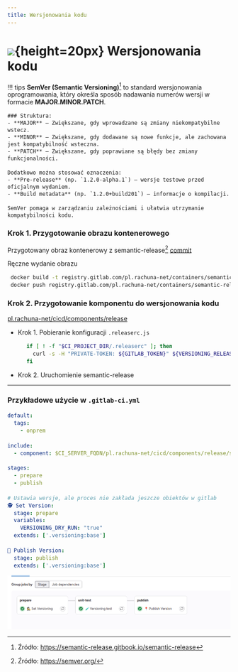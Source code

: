 ```yaml
---
title: Wersjonowania kodu
---
```


# ![](https://gitlab.com/pl.rachuna-net/infrastructure/terraform/modules/gitlab-project/-/raw/main/images/gitlab.png){height=20px} Wersjonowania kodu

!!! tips
    **SemVer (Semantic Versioning)**[^1] to standard wersjonowania oprogramowania, który określa sposób nadawania numerów wersji w formacie **MAJOR.MINOR.PATCH**.  

    ### Struktura:
    - **MAJOR** – Zwiększane, gdy wprowadzane są zmiany niekompatybilne wstecz.  
    - **MINOR** – Zwiększane, gdy dodawane są nowe funkcje, ale zachowana jest kompatybilność wsteczna.  
    - **PATCH** – Zwiększane, gdy poprawiane są błędy bez zmiany funkcjonalności.  

    Dodatkowo można stosować oznaczenia:
    - **Pre-release** (np. `1.2.0-alpha.1`) – wersje testowe przed oficjalnym wydaniem.
    - **Build metadata** (np. `1.2.0+build201`) – informacje o kompilacji.

    SemVer pomaga w zarządzaniu zależnościami i ułatwia utrzymanie kompatybilności kodu.

### Krok 1. Przygotowanie obrazu kontenerowego

Przygotowany obraz kontenerowy z semantic-release[^2] 
[commit](https://gitlab.com/pl.rachuna-net/containers/semantic-release/-/blob/7fa2f283201ba7c8dcd72d8170f146c3b301a497/Dockerfile)

Ręczne wydanie obrazu
```bash
 docker build -t registry.gitlab.com/pl.rachuna-net/containers/semantic-release:0.0.1 .
 docker push registry.gitlab.com/pl.rachuna-net/containers/semantic-release:0.0.1
```

### Krok 2. Przygotowanie komponentu do wersjonowania kodu
[pl.rachuna-net/cicd/components/release](https://gitlab.com/pl.rachuna-net/cicd/components/release/-/blob/main/templates/semantic-release.yml?ref_type=heads)

- Krok 1. Pobieranie konfiguracji `.releaserc.js`
```bash
      if [ ! -f "$CI_PROJECT_DIR/.releaserc" ]; then
        curl -s -H "PRIVATE-TOKEN: ${GITLAB_TOKEN}" ${VERSIONING_RELEASERC_URL} --output $CI_PROJECT_DIR/.releaserc.js;
      fi
```
- Krok 2. Uruchomienie semantic-release

---
### Przykładowe użycie w `.gitlab-ci.yml`

```yml
default:
  tags:
    - onprem

include:
  - component: $CI_SERVER_FQDN/pl.rachuna-net/cicd/components/release/semantic-release@main

stages:
  - prepare
  - publish

# Ustawia wersje, ale proces nie zakłada jeszcze obiektów w gitlab
🕵 Set Version:
  stage: prepare
  variables:
    VERSIONING_DRY_RUN: "true"
  extends: ['.versioning:base']

📍 Publish Version:
  stage: publish
  extends: ['.versioning:base']
```
![](images/versioning.png)

[^1]: Źródło: https://semantic-release.gitbook.io/semantic-release
[^2]: Źródło: https://semver.org/
